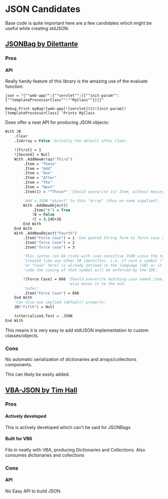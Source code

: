 # JSON Candidates

Base code is quite important here are a few candidates which might be useful while creating stdJSON:

## [JSONBag by Dilettante](http://www.vbforums.com/showthread.php?738845-VB6-JsonBag-Another-JSON-Parser-Generator)

### Pros

#### API

Really handy feature of this library is the amazing use of the evaluate function:

```
json = "{""web-app"":{""servlet"":[{""init-param"":{""templateProcessorClass"":""MyClass""}}]}"

Debug.Print myBag![web-app]![servlet](1)![init-param]![templateProcessorClass] 'Prints MyClass
```

Does offer a neat API for producing JSON objects:

```vb
With JB
    .Clear
    .IsArray = False 'Actually the default after Clear.

    ![First] = 1
    ![Second] = Null
    With .AddNewArray("Third")
        .Item = "These"
        .Item = "Add"
        .Item = "One"
        .Item = "After"
        .Item = "The"
        .Item = "Next"
        .Item(1) = "*These*" 'Should overwrite 1st Item, without moving it.

        'Add a JSON "object" to this "array" (thus no name supplied):
        With .AddNewObject()
            .Item("A") = True
            !B = False
            !C = 3.14E+16
        End With
    End With
    With .AddNewObject("Fourth")
        .Item("Force Case") = 1 'Use quoted String form to force case of names.
        .Item("force Case") = 2
        .Item("force case") = 3

        'This syntax can be risky with case-sensitive JSON since the text is
        'treated like any other VB identifier, i.e. if such a symbol ("Force"
        'or "Case" here) is already defined in the language (VB) or in your
        'code the casing of that symbol will be enforced by the IDE:

        ![Force Case] = 666 'Should overwrite matching-case named item, which
                            'also moves it to the end.
        'Safer:
        .Item("Force Case") = 666
    End With
    'Can also use implied (default) property:
    JB("Fifth") = Null

    txtSerialized.Text = .JSON
End With
```

This means it is very easy to add stdIJSON implementation to custom classes/objects.

### Cons

No automatic serialization of dictionaries and arrays/collections components.

This can likely be easily added.


## [VBA-JSON by Tim Hall](https://github.com/VBA-tools/VBA-JSON)

### Pros

#### Actively developed

This is actively developed which can't be said for JSONBags

#### Built for VB6

Fits in neatly with VBA, producing Dictionaries and Collections. Also consumes dictionaries and collections 

### Cons

#### API

No Easy API to build JSON.